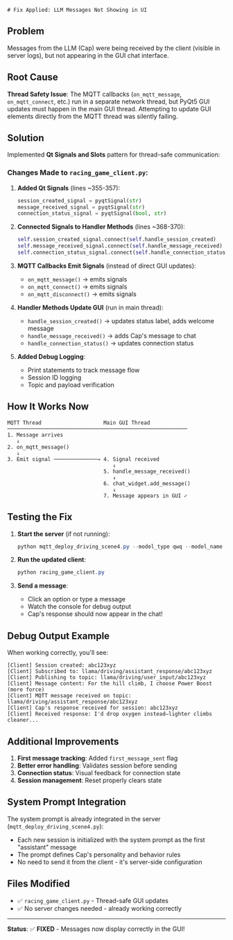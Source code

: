     # Fix Applied: LLM Messages Not Showing in UI

## Problem
Messages from the LLM (Cap) were being received by the client (visible in server logs), but not appearing in the GUI chat interface.

## Root Cause
**Thread Safety Issue**: The MQTT callbacks (`on_mqtt_message`, `on_mqtt_connect`, etc.) run in a separate network thread, but PyQt5 GUI updates must happen in the main GUI thread. Attempting to update GUI elements directly from the MQTT thread was silently failing.

## Solution
Implemented **Qt Signals and Slots** pattern for thread-safe communication:

### Changes Made to `racing_game_client.py`:

1. **Added Qt Signals** (lines ~355-357):
   ```python
   session_created_signal = pyqtSignal(str)
   message_received_signal = pyqtSignal(str)
   connection_status_signal = pyqtSignal(bool, str)
   ```

2. **Connected Signals to Handler Methods** (lines ~368-370):
   ```python
   self.session_created_signal.connect(self.handle_session_created)
   self.message_received_signal.connect(self.handle_message_received)
   self.connection_status_signal.connect(self.handle_connection_status)
   ```

3. **MQTT Callbacks Emit Signals** (instead of direct GUI updates):
   - `on_mqtt_message()` → emits signals
   - `on_mqtt_connect()` → emits signals
   - `on_mqtt_disconnect()` → emits signals

4. **Handler Methods Update GUI** (run in main thread):
   - `handle_session_created()` → updates status label, adds welcome message
   - `handle_message_received()` → adds Cap's message to chat
   - `handle_connection_status()` → updates connection status

5. **Added Debug Logging**:
   - Print statements to track message flow
   - Session ID logging
   - Topic and payload verification

## How It Works Now

```
MQTT Thread                    Main GUI Thread
──────────────────────────────────────────────────────────
1. Message arrives
   ↓
2. on_mqtt_message()
   ↓
3. Emit signal ──────────────→ 4. Signal received
                                  ↓
                               5. handle_message_received()
                                  ↓
                               6. chat_widget.add_message()
                                  ↓
                               7. Message appears in GUI ✓
```

## Testing the Fix

1. **Start the server** (if not running):
   ```powershell
   python mqtt_deploy_driving_scene4.py --model_type qwq --model_name Qwen/QwQ-32B --quantization 4bit --max_history_tokens 1500 --mqtt_username TangClinic --mqtt_password Tang123
   ```

2. **Run the updated client**:
   ```powershell
   python racing_game_client.py
   ```

3. **Send a message**:
   - Click an option or type a message
   - Watch the console for debug output
   - Cap's response should now appear in the chat!

## Debug Output Example

When working correctly, you'll see:
```
[Client] Session created: abc123xyz
[Client] Subscribed to: llama/driving/assistant_response/abc123xyz
[Client] Publishing to topic: llama/driving/user_input/abc123xyz
[Client] Message content: For the hill climb, I choose Power Boost (more force)
[Client] MQTT message received on topic: llama/driving/assistant_response/abc123xyz
[Client] Cap's response received for session: abc123xyz
[Client] Received response: I'd drop oxygen instead—lighter climbs cleaner...
```

## Additional Improvements

1. **First message tracking**: Added `first_message_sent` flag
2. **Better error handling**: Validates session before sending
3. **Connection status**: Visual feedback for connection state
4. **Session management**: Reset properly clears state

## System Prompt Integration

The system prompt is already integrated in the server (`mqtt_deploy_driving_scene4.py`):
- Each new session is initialized with the system prompt as the first "assistant" message
- The prompt defines Cap's personality and behavior rules
- No need to send it from the client - it's server-side configuration

## Files Modified

- ✅ `racing_game_client.py` - Thread-safe GUI updates
- ✅ No server changes needed - already working correctly

---

**Status**: ✅ **FIXED** - Messages now display correctly in the GUI!
